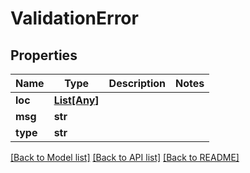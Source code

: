 # ValidationError

## Properties
Name | Type | Description | Notes
------------ | ------------- | ------------- | -------------
**loc** | [**List[Any]**](AnyOfstringinteger.md) |  | 
**msg** | **str** |  | 
**type** | **str** |  | 

[[Back to Model list]](../README.md#documentation-for-models) [[Back to API list]](../README.md#documentation-for-api-endpoints) [[Back to README]](../README.md)


